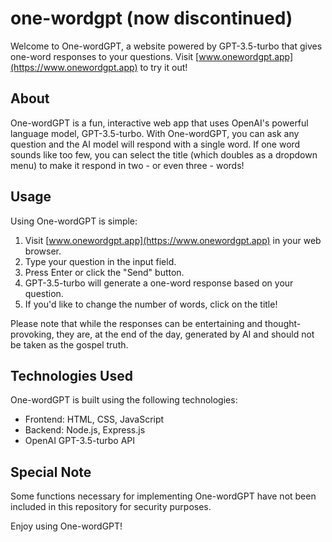 # one-wordgpt (now discontinued)

Welcome to One-wordGPT, a website powered by GPT-3.5-turbo that gives one-word responses to your questions. Visit [www.onewordgpt.app](https://www.onewordgpt.app) to try it out!

## About

One-wordGPT is a fun, interactive web app that uses OpenAI's powerful language model, GPT-3.5-turbo. With One-wordGPT, you can ask any question and the AI model will respond with a single word. If one word sounds like too few, you can select the title (which doubles as a dropdown menu) to make it respond in two - or even three - words! 

## Usage

Using One-wordGPT is simple:

1. Visit [www.onewordgpt.app](https://www.onewordgpt.app) in your web browser.
2. Type your question in the input field.
3. Press Enter or click the "Send" button.
4. GPT-3.5-turbo will generate a one-word response based on your question.
5. If you'd like to change the number of words, click on the title!

Please note that while the responses can be entertaining and thought-provoking, they are, at the end of the day, generated by AI and should not be taken as the gospel truth.

## Technologies Used

One-wordGPT is built using the following technologies:

- Frontend: HTML, CSS, JavaScript
- Backend: Node.js, Express.js
- OpenAI GPT-3.5-turbo API

## Special Note

Some functions necessary for implementing One-wordGPT have not been included in this repository for security purposes.

Enjoy using One-wordGPT!
